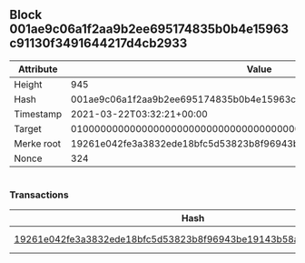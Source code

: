 ## Block 001ae9c06a1f2aa9b2ee695174835b0b4e15963c91130f3491644217d4cb2933

Attribute | Value
--- | ---
Height | 945
Hash | 001ae9c06a1f2aa9b2ee695174835b0b4e15963c91130f3491644217d4cb2933
Timestamp | 2021-03-22T03:32:21+00:00
Target | 0100000000000000000000000000000000000000000000000000000000000000
Merke root | 19261e042fe3a3832ede18bfc5d53823b8f96943be19143b58aa0a24db961cbd
Nonce | 324

```

```

### Transactions

Hash | Amount
--- | ---
[19261e042fe3a3832ede18bfc5d53823b8f96943be19143b58aa0a24db961cbd](19261e042fe3a3832ede18bfc5d53823b8f96943be19143b58aa0a24db961cbd.md) | 10.00000000 SKEPTI 
